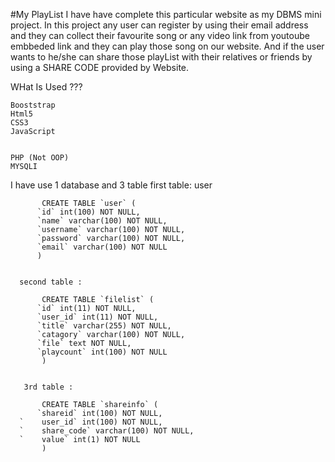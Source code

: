 #My PlayList
I have have complete this particular website as my DBMS mini project. 
In this project any user can register by using their email address and they can collect their favourite song or any video link from youtoube embbeded link and they can play those song on our website. And if the user wants to he/she can share those playList with their relatives or friends by using a SHARE CODE provided by Website.

WHat Is Used ???

    Booststrap
    Html5
    CSS3
    JavaScript
    
    
    PHP (Not OOP)
    MYSQLI
  
  
  
   I have use 1 database and 3 table
       first table: user

           CREATE TABLE `user` (
          `id` int(100) NOT NULL,
          `name` varchar(100) NOT NULL,
          `username` varchar(100) NOT NULL,
          `password` varchar(100) NOT NULL,
          `email` varchar(100) NOT NULL
          )


      second table :

           CREATE TABLE `filelist` (
          `id` int(11) NOT NULL,
          `user_id` int(11) NOT NULL,
          `title` varchar(255) NOT NULL,
          `catagory` varchar(100) NOT NULL,
          `file` text NOT NULL,
          `playcount` int(100) NOT NULL
           )


       3rd table :

           CREATE TABLE `shareinfo` (
          `shareid` int(100) NOT NULL,
      `    user_id` int(100) NOT NULL,
      `    share_code` varchar(100) NOT NULL,
      `    value` int(1) NOT NULL
           ) 

  
    
    
    
    
    

